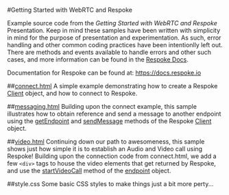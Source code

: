#Getting Started with WebRTC and Respoke

Example source code from the *Getting Started with WebRTC and Respoke* Presentation. Keep in mind these samples have been written with simplicity in mind for the purpose of presentation and experimentation. As such, error handling and other common coding practices have been intentionlly left out. There are methods and events available to handle errors and other such cases, and more information can be found in the [Respoke Docs](https://docs.respoke.io).

Documentation for Respoke can be found at: https://docs.respoke.io


##[connect.html](http://ktyacke.github.io/respoke-webrtc-preso/connect.html)
A simple example demonstrating how to create a Respoke [Client](https://docs.respoke.io/js-library/respoke.Client.html) object, and how to connect to Respoke.


##[messaging.html](http://ktyacke.github.io/respoke-webrtc-preso/messaging.html)
Building upon the connect example, this sample illustrates how to obtain reference and send a message to another endpoint using the [getEndpoint](https://docs.respoke.io/js-library/respoke.Client.html#getEndpoint) and [sendMessage](https://docs.respoke.io/js-library/respoke.Client.html#sendMessage) methods of the Respoke [Client](https://docs.respoke.io/js-library/respoke.Client.html) object.

##[video.html](http://ktyacke.github.io/respoke-webrtc-preso/video.html)
Continuing down our path to awesomeness, this sample shows just how simple it is to establish an Audio and Video call using Respoke! Building upon the connection code from connect.html, we add a few `<div>` tags to house the video elements that get returned by Respoke, and use the [startVideoCall](https://docs.respoke.io/js-library/respoke.Endpoint.html#startVideoCall) method of the [endpoint](https://docs.respoke.io/js-library/respoke.Endpoint.html) object.

##style.css
Some basic CSS styles to make things just a bit more perty...
